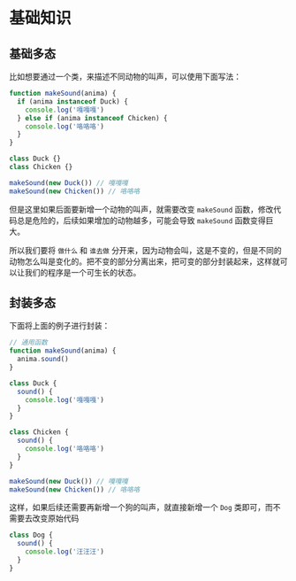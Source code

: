 # 基础知识

## 基础多态

比如想要通过一个类，来描述不同动物的叫声，可以使用下面写法：

```js
function makeSound(anima) {
  if (anima instanceof Duck) {
    console.log('嘎嘎嘎')
  } else if (anima instanceof Chicken) {
    console.log('咯咯咯')
  }
}

class Duck {}
class Chicken {}

makeSound(new Duck()) // 嘎嘎嘎
makeSound(new Chicken()) // 咯咯咯
```

但是这里如果后面要新增一个动物的叫声，就需要改变 `makeSound` 函数，修改代码总是危险的，后续如果增加的动物越多，可能会导致 `makeSound` 函数变得巨大。

所以我们要将 `做什么` 和 `谁去做` 分开来，因为动物会叫，这是不变的，但是不同的动物怎么叫是变化的。把不变的部分分离出来，把可变的部分封装起来，这样就可以让我们的程序是一个可生长的状态。

## 封装多态

下面将上面的例子进行封装：

```js
// 通用函数
function makeSound(anima) {
  anima.sound()
}

class Duck {
  sound() {
    console.log('嘎嘎嘎')
  }
}

class Chicken {
  sound() {
    console.log('咯咯咯')
  }
}

makeSound(new Duck()) // 嘎嘎嘎
makeSound(new Chicken()) // 咯咯咯
```

这样，如果后续还需要再新增一个狗的叫声，就直接新增一个 `Dog` 类即可，而不需要去改变原始代码

```js
class Dog {
  sound() {
    console.log('汪汪汪')
  }
}
```
